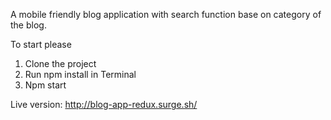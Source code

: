 A mobile friendly blog application with search function base on category of the blog.

To start please

1.  Clone the project
2.  Run npm install in Terminal
3.  Npm start

Live version: http://blog-app-redux.surge.sh/
